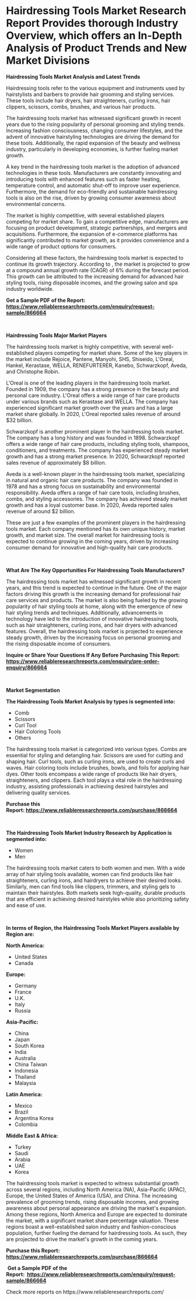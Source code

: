 <p><h1>Hairdressing Tools Market Research Report Provides thorough Industry Overview, which offers an In-Depth Analysis of Product Trends and New Market Divisions</h1></p><p><strong>Hairdressing Tools Market Analysis and Latest Trends</strong></p>
<p><p>Hairdressing tools refer to the various equipment and instruments used by hairstylists and barbers to provide hair grooming and styling services. These tools include hair dryers, hair straighteners, curling irons, hair clippers, scissors, combs, brushes, and various hair products.</p><p>The hairdressing tools market has witnessed significant growth in recent years due to the rising popularity of personal grooming and styling trends. Increasing fashion consciousness, changing consumer lifestyles, and the advent of innovative hairstyling technologies are driving the demand for these tools. Additionally, the rapid expansion of the beauty and wellness industry, particularly in developing economies, is further fueling market growth.</p><p>A key trend in the hairdressing tools market is the adoption of advanced technologies in these tools. Manufacturers are constantly innovating and introducing tools with enhanced features such as faster heating, temperature control, and automatic shut-off to improve user experience. Furthermore, the demand for eco-friendly and sustainable hairdressing tools is also on the rise, driven by growing consumer awareness about environmental concerns.</p><p>The market is highly competitive, with several established players competing for market share. To gain a competitive edge, manufacturers are focusing on product development, strategic partnerships, and mergers and acquisitions. Furthermore, the expansion of e-commerce platforms has significantly contributed to market growth, as it provides convenience and a wide range of product options for consumers.</p><p>Considering all these factors, the hairdressing tools market is expected to continue its growth trajectory. According to , the market is projected to grow at a compound annual growth rate (CAGR) of 6% during the forecast period. This growth can be attributed to the increasing demand for advanced hair styling tools, rising disposable incomes, and the growing salon and spa industry worldwide.</p></p>
<p><strong>Get a Sample PDF of the Report:&nbsp; <a href="https://www.reliableresearchreports.com/enquiry/request-sample/866664">https://www.reliableresearchreports.com/enquiry/request-sample/866664</a></strong></p>
<p>&nbsp;</p>
<p><strong>Hairdressing Tools Major Market Players</strong></p>
<p><p>The hairdressing tools market is highly competitive, with several well-established players competing for market share. Some of the key players in the market include Rejoice, Pantene, Manyohi, SHS, Shiseido, L'Oreal, Hankel, Kerastase, WELLA, RENEFURTERER, Kanebo, Schwarzkopf, Aveda, and Christophe Robin.</p><p>L'Oreal is one of the leading players in the hairdressing tools market. Founded in 1909, the company has a strong presence in the beauty and personal care industry. L'Oreal offers a wide range of hair care products under various brands such as Kerastase and WELLA. The company has experienced significant market growth over the years and has a large market share globally. In 2020, L'Oreal reported sales revenue of around $32 billion.</p><p>Schwarzkopf is another prominent player in the hairdressing tools market. The company has a long history and was founded in 1898. Schwarzkopf offers a wide range of hair care products, including styling tools, shampoos, conditioners, and treatments. The company has experienced steady market growth and has a strong market presence. In 2020, Schwarzkopf reported sales revenue of approximately $8 billion.</p><p>Aveda is a well-known player in the hairdressing tools market, specializing in natural and organic hair care products. The company was founded in 1978 and has a strong focus on sustainability and environmental responsibility. Aveda offers a range of hair care tools, including brushes, combs, and styling accessories. The company has achieved steady market growth and has a loyal customer base. In 2020, Aveda reported sales revenue of around $2 billion.</p><p>These are just a few examples of the prominent players in the hairdressing tools market. Each company mentioned has its own unique history, market growth, and market size. The overall market for hairdressing tools is expected to continue growing in the coming years, driven by increasing consumer demand for innovative and high-quality hair care products.</p></p>
<p>&nbsp;</p>
<p><strong>What Are The Key Opportunities For Hairdressing Tools Manufacturers?</strong></p>
<p><p>The hairdressing tools market has witnessed significant growth in recent years, and this trend is expected to continue in the future. One of the major factors driving this growth is the increasing demand for professional hair care services and products. The market is also being fueled by the growing popularity of hair styling tools at home, along with the emergence of new hair styling trends and techniques. Additionally, advancements in technology have led to the introduction of innovative hairdressing tools, such as hair straighteners, curling irons, and hair dryers with advanced features. Overall, the hairdressing tools market is projected to experience steady growth, driven by the increasing focus on personal grooming and the rising disposable income of consumers.</p></p>
<p><strong>Inquire or Share Your Questions If Any Before Purchasing This Report: <a href="https://www.reliableresearchreports.com/enquiry/pre-order-enquiry/866664">https://www.reliableresearchreports.com/enquiry/pre-order-enquiry/866664</a></strong></p>
<p>&nbsp;</p>
<p><strong>Market Segmentation</strong></p>
<p><strong>The Hairdressing Tools Market Analysis by types is segmented into:</strong></p>
<p><ul><li>Comb</li><li>Scissors</li><li>Curl Tool</li><li>Hair Coloring Tools</li><li>Others</li></ul></p>
<p><p>The hairdressing tools market is categorized into various types. Combs are essential for styling and detangling hair. Scissors are used for cutting and shaping hair. Curl tools, such as curling irons, are used to create curls and waves. Hair coloring tools include brushes, bowls, and foils for applying hair dyes. Other tools encompass a wide range of products like hair dryers, straighteners, and clippers. Each tool plays a vital role in the hairdressing industry, assisting professionals in achieving desired hairstyles and delivering quality services.</p></p>
<p><strong>Purchase this Report:&nbsp;<a href="https://www.reliableresearchreports.com/purchase/866664">https://www.reliableresearchreports.com/purchase/866664</a></strong></p>
<p>&nbsp;</p>
<p><strong>The Hairdressing Tools Market Industry Research by Application is segmented into:</strong></p>
<p><ul><li>Women</li><li>Men</li></ul></p>
<p><p>The hairdressing tools market caters to both women and men. With a wide array of hair styling tools available, women can find products like hair straighteners, curling irons, and hairdryers to achieve their desired looks. Similarly, men can find tools like clippers, trimmers, and styling gels to maintain their hairstyles. Both markets seek high-quality, durable products that are efficient in achieving desired hairstyles while also prioritizing safety and ease of use.</p></p>
<p>&nbsp;</p>
<p><strong>In terms of Region, the Hairdressing Tools Market Players available by Region are:</strong></p>
<p>
    <p> <strong> North America: </strong>
        <ul>
            <li>United States</li>
            <li>Canada</li>
        </ul>
        </p> 
    <p> <strong> Europe: </strong>
        <ul>
            <li>Germany</li>
            <li>France</li>
            <li>U.K.</li>
            <li>Italy</li>
            <li>Russia</li>
        </ul>
        </p> 
    <p> <strong> Asia-Pacific: </strong>
        <ul>
            <li>China</li>
            <li>Japan</li>
            <li>South Korea</li>
            <li>India</li>
            <li>Australia</li>
            <li>China Taiwan</li>
            <li>Indonesia</li>
            <li>Thailand</li>
            <li>Malaysia</li>
        </ul>
        </p> 
    <p> <strong> Latin America: </strong>
        <ul>
            <li>Mexico</li>
            <li>Brazil</li>
            <li>Argentina Korea</li>
            <li>Colombia</li>
        </ul>
        </p> 
    <p> <strong> Middle East & Africa: </strong>
        <ul>
            <li>Turkey</li>
            <li>Saudi</li>
            <li>Arabia</li>
            <li>UAE</li>
            <li>Korea</li>
        </ul>
    </p>
    </p>
<p><p>The hairdressing tools market is expected to witness substantial growth across several regions, including North America (NA), Asia-Pacific (APAC), Europe, the United States of America (USA), and China. The increasing prevalence of grooming trends, rising disposable incomes, and growing awareness about personal appearance are driving the market's expansion. Among these regions, North America and Europe are expected to dominate the market, with a significant market share percentage valuation. These regions boast a well-established salon industry and fashion-conscious population, further fueling the demand for hairdressing tools. As such, they are projected to drive the market's growth in the coming years.</p></p>
<p><strong>Purchase this Report: <a href="https://www.reliableresearchreports.com/purchase/866664">https://www.reliableresearchreports.com/purchase/866664</a></strong></p>
<p>&nbsp;<strong>Get a Sample PDF of the Report:&nbsp;&nbsp;<a href="https://www.reliableresearchreports.com/enquiry/request-sample/866664">https://www.reliableresearchreports.com/enquiry/request-sample/866664</a></strong></p>
<p><strong></strong></p>
<p>Check more reports on https://www.reliableresearchreports.com/</p>